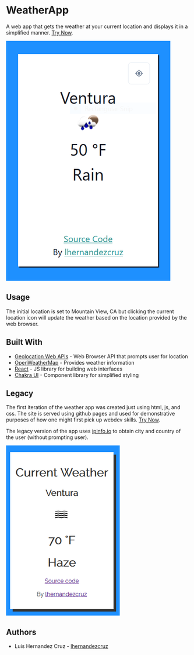 # WeatherApp

A web app that gets the weather at your current location and displays it in a simplified manner. [Try Now](https://weather.lhernandezcruz.com).

![Screenshot](screenshots/weatherInfo.PNG)

## Usage

The initial location is set to Mountain View, CA but clicking the current location icon will update the weather based on the location provided by the web browser.

## Built With
* [Geolocation Web APIs](https://developer.mozilla.org/en-US/docs/Web/API/Geolocation) - Web Browser API that prompts user for location
* [OpenWeatherMap](https://www.openweathermap.org) - Provides weather information
* [React](https://reactjs.org/) - JS library for building web interfaces
* [Chakra UI](https://reactjs.org/) - Component library for simplified styling

## Legacy

The first iteration of the weather app was created just using html, js, and css. The site is served using github pages and used for demonstrative purposes of how one might first pick up webdev skills. [Try Now](https://lhernandezcruz.github.io/WeatherApp/).

The legacy version of the app uses [ipinfo.io](https://ipinfo.io/) to obtain city and country of the user (without prompting user).

![Screenshot](screenshots/weatherInfo-legacy.PNG)

## Authors
* Luis Hernandez Cruz - [lhernandezcruz](https://github.com/lhernandezcruz)
